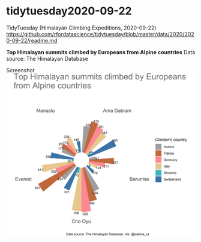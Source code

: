 # tidytuesday2020-09-22
TidyTuesday (Himalayan Climbing Expeditions, 2020-09-22)
https://github.com/rfordatascience/tidytuesday/blob/master/data/2020/2020-09-22/readme.md

**Top Himalayan summits climbed by Europeans from Alpine countries**
Data source: The Himalayan Database

Screenshot
![Screenshot](PlotTTw39.png) 
